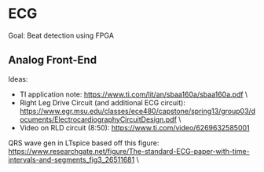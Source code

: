 # ECG

Goal: Beat detection using FPGA

## Analog Front-End
Ideas:
* TI application note: https://www.ti.com/lit/an/sbaa160a/sbaa160a.pdf \
* Right Leg Drive Circuit (and additional ECG circuit): https://www.egr.msu.edu/classes/ece480/capstone/spring13/group03/documents/ElectrocardiographyCircuitDesign.pdf \
* Video on RLD circuit (8:50): https://www.ti.com/video/6269632585001

QRS wave gen in LTspice based off this figure: https://www.researchgate.net/figure/The-standard-ECG-paper-with-time-intervals-and-segments_fig3_26511681 \
